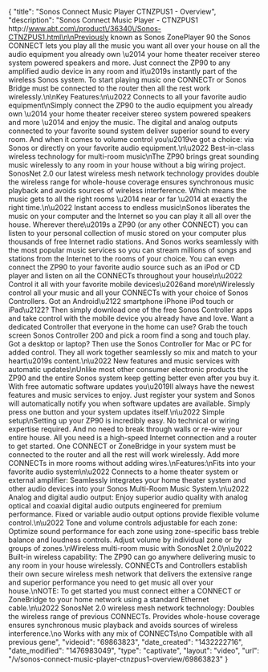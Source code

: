 {
    "title": "Sonos Connect Music Player CTNZPUS1 - Overview",
    "description": "Sonos Connect Music Player - CTNZPUS1 http:\/\/www.abt.com\/product\/36340\/Sonos-CTNZPUS1.html\n\nPreviously known as Sonos ZonePlayer 90 the Sonos CONNECT lets you play all the music you want all over your house on all the audio equipment you already own \u2014 your home theater receiver stereo system powered speakers and more. Just connect the ZP90 to any amplified audio device in any room and it\u2019s instantly part of the wireless Sonos system. To start playing music one CONNECTr or Sonos Bridge must be connected to the router then all the rest work wirelessly.\n\nKey Features:\n\u2022 Connects to all your favorite audio equipment\nSimply connect the ZP90 to the audio equipment you already own \u2014 your home theater receiver stereo system powered speakers and more \u2014 and enjoy the music. The digital and analog outputs connected to your favorite sound system deliver superior sound to every room. And when it comes to volume control you\u2019ve got a choice: via Sonos or directly on your favorite audio equipment.\n\u2022 Best-in-class wireless technology for multi-room music\nThe ZP90 brings great sounding music wirelessly to any room in your house without a big wiring project. SonosNet 2.0 our latest wireless mesh network technology provides double the wireless range for whole-house coverage ensures synchronous music playback and avoids sources of wireless interference. Which means the music gets to all the right rooms \u2014 near or far \u2014 at exactly the right time.\n\u2022 Instant access to endless music\nSonos liberates the music on your computer and the Internet so you can play it all all over the house. Wherever there\u2019s a ZP90 (or any other CONNECT) you can listen to your personal collection of music stored on your computer plus thousands of free Internet radio stations. And Sonos works seamlessly with the most popular music services so you can stream millions of songs and stations from the Internet to the rooms of your choice. You can even connect the ZP90 to your favorite audio source such as an iPod or CD player and listen on all the CONNECTs throughout your house\n\u2022 Control it all with your favorite mobile devices\u2026and more\nWirelessly control all your music and all your CONNECTs with your choice of Sonos Controllers. Got an Android\u2122 smartphone iPhone iPod touch or iPad\u2122? Then simply download one of the free Sonos Controller apps and take control with the mobile device you already have and love. Want a dedicated Controller that everyone in the home can use? Grab the touch screen Sonos Controller 200 and pick a room find a song and touch play. Got a desktop or laptop? Then use the Sonos Controller for Mac or PC for added control. They all work together seamlessly so mix and match to your heart\u2019s content.\n\u2022 New features and music services with automatic updates\nUnlike most other consumer electronic products the ZP90 and the entire Sonos system keep getting better even after you buy it. With free automatic software updates you\u2019ll always have the newest features and music services to enjoy. Just register your system and Sonos will automatically notify you when software updates are available. Simply press one button and your system updates itself.\n\u2022 Simple setup\nSetting up your ZP90 is incredibly easy. No technical or wiring expertise required. And no need to break through walls or re-wire your entire house. All you need is a high-speed Internet connection and a router to get started. One CONNECT or ZoneBridge in your system must be connected to the router and all the rest will work wirelessly. Add more CONNECTs in more rooms without adding wires.\nFeatures:\nFits into your favorite audio system\n\u2022 Connects to a home theater system or external amplifier: Seamlessly integrates your home theater system and other audio devices into your Sonos Multi-Room Music System.\n\u2022 Analog and digital audio output: Enjoy superior audio quality with analog optical and coaxial digital audio outputs engineered for premium performance. Fixed or variable audio output options provide flexible volume control.\n\u2022 Tone and volume controls adjustable for each zone: Optimize sound performance for each zone using zone-specific bass treble balance and loudness controls. Adjust volume by individual zone or by groups of zones.\nWireless multi-room music with SonosNet 2.0\n\u2022 Built-in wireless capability: The ZP90 can go anywhere delivering music to any room in your house wirelessly. CONNECTs and Controllers establish their own secure wireless mesh network that delivers the extensive range and superior performance you need to get music all over your house.\nNOTE: To get started you must connect either a CONNECT or ZoneBridge to your home network using a standard Ethernet cable.\n\u2022 SonosNet 2.0 wireless mesh network technology: Doubles the wireless range of previous CONNECTs. Provides whole-house coverage ensures synchronous music playback and avoids sources of wireless interference.\no Works with any mix of CONNECTs\no Compatible with all previous gene",
    "videoid": "69863823",
    "date_created": "1432222716",
    "date_modified": "1476983049",
    "type": "captivate",
    "layout": "video",
    "url": "\/v\/sonos-connect-music-player-ctnzpus1-overview\/69863823"
}